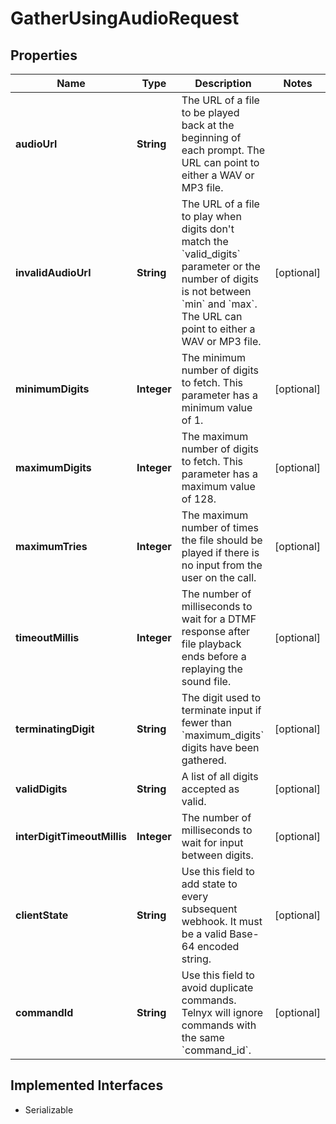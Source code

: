 

# GatherUsingAudioRequest

## Properties

Name | Type | Description | Notes
------------ | ------------- | ------------- | -------------
**audioUrl** | **String** | The URL of a file to be played back at the beginning of each prompt. The URL can point to either a WAV or MP3 file. | 
**invalidAudioUrl** | **String** | The URL of a file to play when digits don&#39;t match the &#x60;valid_digits&#x60; parameter or the number of digits is not between &#x60;min&#x60; and &#x60;max&#x60;. The URL can point to either a WAV or MP3 file. |  [optional]
**minimumDigits** | **Integer** | The minimum number of digits to fetch. This parameter has a minimum value of 1. |  [optional]
**maximumDigits** | **Integer** | The maximum number of digits to fetch. This parameter has a maximum value of 128. |  [optional]
**maximumTries** | **Integer** | The maximum number of times the file should be played if there is no input from the user on the call. |  [optional]
**timeoutMillis** | **Integer** | The number of milliseconds to wait for a DTMF response after file playback ends before a replaying the sound file. |  [optional]
**terminatingDigit** | **String** | The digit used to terminate input if fewer than &#x60;maximum_digits&#x60; digits have been gathered. |  [optional]
**validDigits** | **String** | A list of all digits accepted as valid. |  [optional]
**interDigitTimeoutMillis** | **Integer** | The number of milliseconds to wait for input between digits. |  [optional]
**clientState** | **String** | Use this field to add state to every subsequent webhook. It must be a valid Base-64 encoded string. |  [optional]
**commandId** | **String** | Use this field to avoid duplicate commands. Telnyx will ignore commands with the same &#x60;command_id&#x60;. |  [optional]


## Implemented Interfaces

* Serializable


